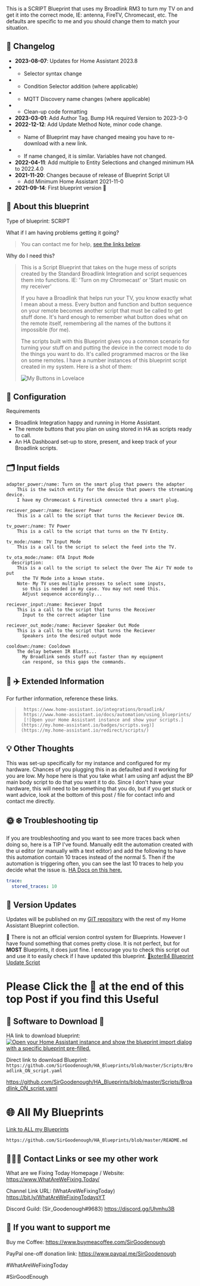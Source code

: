 This is a SCRIPT Blueprint that uses my Broadlink RM3 to turn my TV on and get it into the correct mode, IE: antenna, FireTV, Chromecast, etc. The defaults are specific to me and you should change them to match your situation.

## 📑 Changelog

* **2023-08-07**: Updates for Home Assistant 2023.8
* * Selector syntax change
* * Condition Selector addition (where applicable)
* * MQTT Discovery name changes (where applicable)
* * Clean-up code formatting
* **2023-03-01**: Add Author Tag. Bump HA required Version to 2023-3-0
* **2022-12-12**: Add Update Method Note, minor code change.
* * Name of Blueprint may have changed meaing you have to re-download with a new link.
* * If name changed, it is similar. Variables have not changed.
* **2022-04-11**: Add multiple to Entity Selections and changed minimum HA to 2022.4.0
* **2021-11-20**: Changes because of release of Blueprint Script UI
  * Add Minimum Home Assistant 2021-11-0
* **2021-09-14**: First blueprint version 🎉
<base target="_blank">

## 🔮 About this blueprint

Type of blueprint: SCRIPT

What if I am having problems getting it going?

> You can contact me for help, [see the links below](https://github.com/SirGoodenough/HA_Blueprints/blob/master/Scripts/Broadlink_ON_script.md#contacts).

Why do I need this?

> This is a Script Blueprint that takes on the huge mess of scripts created by the Standard Broadlink Integration and script sequences them into functions. IE: 'Turn on my Chromecast' or 'Start music on my receiver'
> 
> If you have a Broadlink that helps run your TV, you know exactly what I mean about a mess. Every button and function and button sequence on your remote becomes another script that must be called to get stuff done. It's hard enough to remember what button does what on the remote itself, remembering all the names of the buttons it impossible (for me).
>
> The scripts built with this Blueprint gives you a common scenario for turning your stuff on and putting the device in the correct mode to do the things you want to do. It's called programmed macros or the like on some remotes. I have a number instances of this blueprint script created in my system. Here is a shot of them:
>
> ![My Buttons in Lovelace](https://github.com/SirGoodenough/HA_Blueprints/blob/master/images/Screenshot_2022-01-08_20-11-15.png?raw=true "Examples of this Blueprint in Lovelace")

## 🔧 Configuration

Requirements

* Broadlink Integration happy and running in Home Assistant.
* The remote buttons that you plan on using stored in HA as scripts ready to call.
* An HA Dashboard set-up to store, present, and keep track of your Broadlink scripts.

## 🗂 Input fields

    adapter_power:/name: Turn on the smart plug that powers the adapter
        This is the switch entity for the device that powers the streaming device.
        I have my Chromecast & Firestick connected thru a smart plug.

    reciever_power:/name: Reciever Power
        This is a call to the script that turns the Reciever Device ON.

    tv_power:/name: TV Power
        This is a call to the script that turns on the TV Entity.

    tv_mode:/name: TV Input Mode
        This is a call to the script to select the feed into the TV. 

    tv_ota_mode:/name: OTA Input Mode
      description: 
        This is a call to the script to select the Over The Air TV mode to put 
          the TV Mode into a known state. 
        Note- My TV uses multiple presses to select some inputs, 
          so this is needed in my case. You may not need this.
          Adjust sequence accordingly...

    reciever_input:/name: Reciever Input
        This is a call to the script that turns the Receiver
          Input to the correct adapter line

    reciever_out_mode:/name: Reciever Speaker Out Mode
        This is a call to the script that turns the Reciever
          Speakers into the desired output mode

    cooldown:/name: Cooldown
        The delay between IR Blasts...
          My Broadlink sends stuff out faster than my equipment
          can respond, so this gaps the commands.

## 👀 ✈️ Extended Information

For further information, reference these links.

>      https://www.home-assistant.io/integrations/broadlink/
>      https://www.home-assistant.io/docs/automation/using_blueprints/
>      [![Open your Home Assistant instance and show your scripts.](https://my.home-assistant.io/badges/scripts.svg)](https://my.home-assistant.io/redirect/scripts/)

## 💡 Other Thoughts

This was set-up specifically for my instance and configured for my hardware. Chances of you plugging this in as defaulted and it working for you are low. My hope here is that you take what I am using anf adjust the BP main body script to do that you want it to do. Since I don't have your hardware, this will need to be something that you do, but if you get stuck or want advice, look at the bottom of this post / file for contact info and contact me directly.

## 🌞 ❄️ Troubleshooting tip

If you are troubleshooting and you want to see more traces back when doing so, here is a TIP I've found.
Manually edit the automation created with the ui editor (or manually with a text editor) and add the following to have this automation contain 10 traces instead of the normal 5. Then if the automation is triggering often, you can see the last 10 traces to help you decide what the issue is.
[HA Docs on this here.](https://www.home-assistant.io/docs/automation/troubleshooting/#traces)

```yaml
trace:
  stored_traces: 10
```

## 📩 **Version Updates**

Updates will be published on my [GIT repository](https://github.com/SirGoodenough/HA_Blueprints) with the rest of my Home Assistant Blueprint collection.

📩 There is not an official version control system for Blueprints. However I have found something that comes pretty close. It is not perfect, but for **MOST** Blueprints, it does just fine. I encourage you to check this script out and use it to easily check if I have updated this blueprint. [🔗koter84 Blueprint Update Script ](https://github.com/koter84/HomeAssistant_Blueprints_Update/)

# Please Click the 🧡 at the end of this top Post if you find this Useful

## 📲 **Software to Download** 💾

HA link to download blueprint: [![Open your Home Assistant instance and show the blueprint import dialog with a specific blueprint pre-filled.](https://my.home-assistant.io/badges/blueprint_import.svg)](https://my.home-assistant.io/redirect/blueprint_import/?blueprint_url=https%3A%2F%2Fgithub.com%2FSirGoodenough%2FHA_Blueprints%2Fblob%2Fmaster%2FScripts%2FBroadlink_ON_script.yaml)

Direct link to  download Blueprint: ```https://github.com/SirGoodenough/HA_Blueprints/blob/master/Scripts/Broadlink_ON_script.yaml```

https://github.com/SirGoodenough/HA_Blueprints/blob/master/Scripts/Broadlink_ON_script.yaml

# 🌐 All My Blueprints

[Link to ALL my Blueprints](https://github.com/SirGoodenough/HA_Blueprints/blob/master/README.md)

```https://github.com/SirGoodenough/HA_Blueprints/blob/master/README.md```

## <a name="contacts">🤹🏾‍♂️ Contact Links or see my other work</a>

What are we Fixing Today Homepage / Website: https://www.WhatAreWeFixing.Today/

Channel Link URL: (WhatAreWeFixingToday) https://bit.ly/WhatAreWeFixingTodaysYT

Discord Guild: (Sir_Goodenough#9683) https://discord.gg/Uhmhu3B

## 🧀 If you want to support me

Buy me Coffee: https://www.buymeacoffee.com/SirGoodenough

PayPal one-off donation link: https://www.paypal.me/SirGoodenough

#WhatAreWeFixingToday

#SirGoodEnough